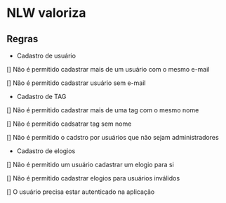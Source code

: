 # NLW valoriza


## Regras

 - Cadastro de usuário

  [] Não é permitido cadastrar mais de um usuário com o mesmo e-mail 

  [] Não é permitido cadastrar usuário sem e-mail


 - Cadastro de TAG

  [] Não é permitido cadastrar mais de uma tag com o mesmo nome

  [] Não é permitido cadsatrar tag sem nome

  [] Não é permitido o cadstro por usuários que não sejam administradores
 

 - Cadastro de elogios
   
  [] Não é permitido um usuário cadastrar um elogio para si

  [] Não é permitido cadastrar elogios para usuários inválidos

  [] O usuário precisa estar autenticado na aplicação
